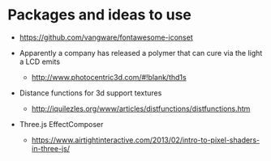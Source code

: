 # Packages and ideas to use

- https://github.com/vangware/fontawesome-iconset

- Apparently a company has released a polymer that can cure via the light a LCD emits
  - http://www.photocentric3d.com/#!blank/thd1s

- Distance functions for 3d support textures
  - http://iquilezles.org/www/articles/distfunctions/distfunctions.htm

- Three.js EffectComposer
  - https://www.airtightinteractive.com/2013/02/intro-to-pixel-shaders-in-three-js/
